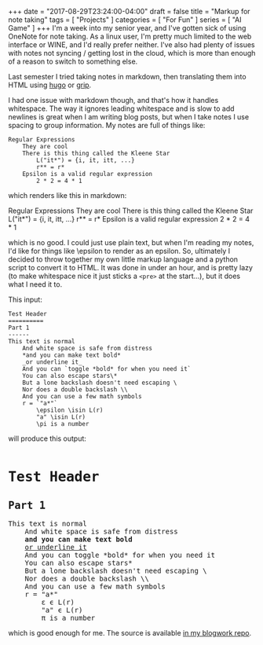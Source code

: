 +++
date = "2017-08-29T23:24:00-04:00"
draft = false
title = "Markup for note taking"
tags = [ "Projects" ]
categories = [ "For Fun" ]
series = [ "AI Game" ]
+++
I'm a week into my senior year, and I've gotten sick of using OneNote for note taking.
As a linux user, I'm pretty much limited to the web interface or WINE, and
I'd really prefer neither.
I've also had plenty of issues with notes not syncing / getting lost in the cloud, which is more than enough of a reason to switch to something else.

<!--more-->

Last semester I tried taking notes in markdown, then translating them into
HTML using 
[hugo](https://gohugo.io/)
or [grip](https://github.com/joeyespo/grip).

I had one issue with markdown though, and that's how it handles whitespace.
The way it ignores leading whitespace and is slow to add newlines is great
when I am writing blog posts, but when I take notes I use spacing
to group information. My notes are full of things like:

```
Regular Expressions
	They are cool
	There is this thing called the Kleene Star
		L("it*") = {i, it, itt, ...}
		r** = r*
	Epsilon is a valid regular expression
		2 * 2 = 4 * 1
```

which renders like this in markdown:

Regular Expressions
	They are cool
	There is this thing called the Kleene Star
		L("it*") = {i, it, itt, ...}
		r** = r*
	Epsilon is a valid regular expression
		2 * 2 = 4 * 1

which is no good. I could just use plain text, but when I'm reading my
notes, I'd like for things like \epsilon to render as an epsilon.
So, ultimately I decided to throw together my own little markup language
and a python script to convert it to HTML. It was done in under an hour,
and is pretty lazy (to make whitespace nice it just sticks a `<pre>` at
the start...), but it does what I need it to.

This input:

```
Test Header
==========
Part 1
------
This text is normal
	And white space is safe from distress
	*and you can make text bold*
	_or underline it_
	And you can `toggle *bold* for when you need it`
	You can also escape stars\*
	But a lone backslash doesn't need escaping \
	Nor does a double backslash \\
	And you can use a few math symbols
	r = `"a*"`
		\epsilon \isin L(r)
		"a" \isin L(r)
		\pi is a number
```

will produce this output:

<pre><h1>Test Header
</h1><h2>Part 1
</h2>This text is normal
	And white space is safe from distress
	<b>and you can make text bold</b>
	<u>or underline it</u>
	And you can toggle *bold* for when you need it
	You can also escape stars*
	But a lone backslash doesn't need escaping \
	Nor does a double backslash \\
	And you can use a few math symbols
	r = "a*"
		ε ϵ L(r)
		"a" ϵ L(r)
		π is a number
</pre>

which is good enough for me. The source is available
[in my blogwork repo](https://github.com/JohnathonNow/johnwesthoff-blogwork).
